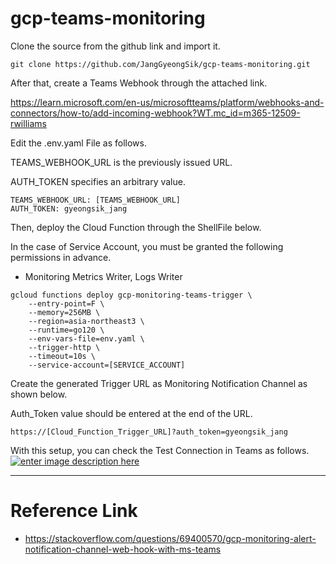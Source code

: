 # gcp-teams-monitoring

Clone the source from the github link and import it.
```code
git clone https://github.com/JangGyeongSik/gcp-teams-monitoring.git
```
After that, create a Teams Webhook through the attached link.

https://learn.microsoft.com/en-us/microsoftteams/platform/webhooks-and-connectors/how-to/add-incoming-webhook?WT.mc_id=m365-12509-rwilliams


Edit the .env.yaml File as follows.

TEAMS_WEBHOOK_URL is the previously issued URL.

AUTH_TOKEN specifies an arbitrary value.
```
TEAMS_WEBHOOK_URL: [TEAMS_WEBHOOK_URL]
AUTH_TOKEN: gyeongsik_jang
```

Then, deploy the Cloud Function through the ShellFile below.

In the case of Service Account, you must be granted the following permissions in advance.
    
- Monitoring Metrics Writer, Logs Writer
```
gcloud functions deploy gcp-monitoring-teams-trigger \
    --entry-point=F \
    --memory=256MB \
    --region=asia-northeast3 \
    --runtime=go120 \
    --env-vars-file=env.yaml \
    --trigger-http \
    --timeout=10s \
    --service-account=[SERVICE_ACCOUNT]
```
Create the generated Trigger URL as Monitoring Notification Channel as shown below.

Auth_Token value should be entered at the end of the URL.

```
https://[Cloud_Function_Trigger_URL]?auth_token=gyeongsik_jang
```
With this setup, you can check the Test Connection in Teams as follows.
[![enter image description here][1]][1]



[1]: https://i.stack.imgur.com/WBaH8.png
----
# Reference Link
* https://stackoverflow.com/questions/69400570/gcp-monitoring-alert-notification-channel-web-hook-with-ms-teams
